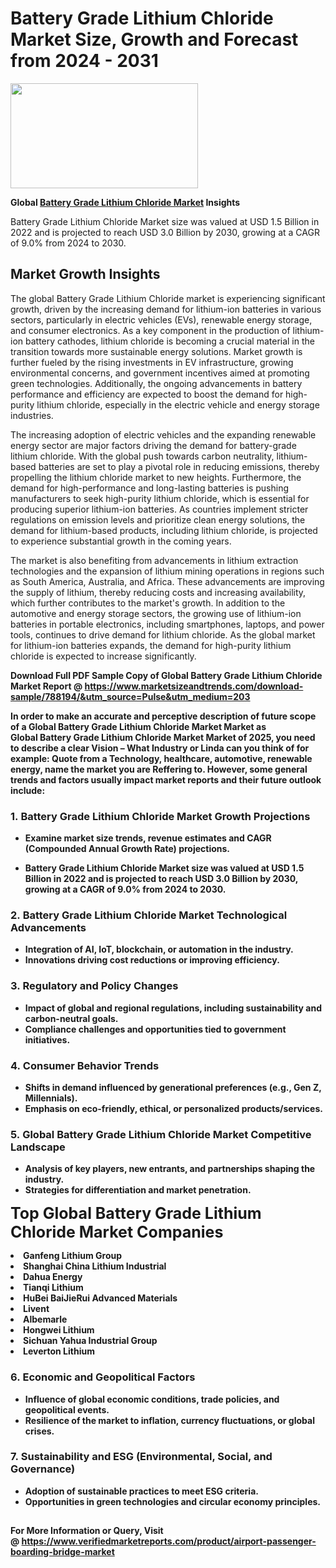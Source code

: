<H1>Battery Grade Lithium Chloride Market Size, Growth and Forecast from 2024 - 2031</H1><img class="aligncenter size-medium wp-image-584254" src="https://thirdeyenews.in/wp-content/uploads/2024/09/Global-Market-Research-300x168.jpeg" alt="" width="300" height="168" /><p><strong>Global&nbsp;<a href="https://www.marketsizeandtrends.com/download-sample/788194/&amp;utm_source=Pulse&amp;utm_medium=203">Battery Grade Lithium Chloride Market</a> Insights</strong></p><p>Battery Grade Lithium Chloride Market size was valued at USD 1.5 Billion in 2022 and is projected to reach USD 3.0 Billion by 2030, growing at a CAGR of 9.0% from 2024 to 2030.</p><p><h2>Market Growth Insights</h2> <p>The global Battery Grade Lithium Chloride market is experiencing significant growth, driven by the increasing demand for lithium-ion batteries in various sectors, particularly in electric vehicles (EVs), renewable energy storage, and consumer electronics. As a key component in the production of lithium-ion battery cathodes, lithium chloride is becoming a crucial material in the transition towards more sustainable energy solutions. Market growth is further fueled by the rising investments in EV infrastructure, growing environmental concerns, and government incentives aimed at promoting green technologies. Additionally, the ongoing advancements in battery performance and efficiency are expected to boost the demand for high-purity lithium chloride, especially in the electric vehicle and energy storage industries.</p> <p><strong></strong></p> <p>The increasing adoption of electric vehicles and the expanding renewable energy sector are major factors driving the demand for battery-grade lithium chloride. With the global push towards carbon neutrality, lithium-based batteries are set to play a pivotal role in reducing emissions, thereby propelling the lithium chloride market to new heights. Furthermore, the demand for high-performance and long-lasting batteries is pushing manufacturers to seek high-purity lithium chloride, which is essential for producing superior lithium-ion batteries. As countries implement stricter regulations on emission levels and prioritize clean energy solutions, the demand for lithium-based products, including lithium chloride, is projected to experience substantial growth in the coming years.</p> <p>The market is also benefiting from advancements in lithium extraction technologies and the expansion of lithium mining operations in regions such as South America, Australia, and Africa. These advancements are improving the supply of lithium, thereby reducing costs and increasing availability, which further contributes to the market's growth. In addition to the automotive and energy storage sectors, the growing use of lithium-ion batteries in portable electronics, including smartphones, laptops, and power tools, continues to drive demand for lithium chloride. As the global market for lithium-ion batteries expands, the demand for high-purity lithium chloride is expected to increase significantly.</p> <p><strong></p><p><span class=""><strong>Download Full PDF Sample Copy of Global Battery Grade Lithium Chloride Market Report</strong> @ <a href="https://www.marketsizeandtrends.com/download-sample/788194/&amp;utm_source=Pulse&amp;utm_medium=203" target="_blank">https://www.marketsizeandtrends.com/download-sample/788194/&amp;utm_source=Pulse&amp;utm_medium=203</a></span></p><p>In order to make an accurate and perceptive description of future scope of a Global&nbsp;Battery Grade Lithium Chloride Market Market as Global&nbsp;Battery Grade Lithium Chloride Market Market of 2025, you need to describe a clear Vision &ndash; What Industry or Linda can you think of for example: Quote from a Technology, healthcare, automotive, renewable energy, name the market you are Reffering to. However, some general trends and factors usually impact market reports and their future outlook include:</p><h3>1.&nbsp;<strong>Battery Grade Lithium Chloride Market Growth Projections</strong></h3><ul><li>Examine market size trends, revenue estimates and CAGR (Compounded Annual Growth Rate) projections.</li><li><p>Battery Grade Lithium Chloride Market size was valued at USD 1.5 Billion in 2022 and is projected to reach USD 3.0 Billion by 2030, growing at a CAGR of 9.0% from 2024 to 2030.</p></li></ul><h3>2.&nbsp;<strong>Battery Grade Lithium Chloride Market Technological Advancements</strong></h3><ul><li>Integration of AI, IoT, blockchain, or automation in the industry.</li><li>Innovations driving cost reductions or improving efficiency.</li></ul><h3>3.&nbsp;<strong>Regulatory and Policy Changes</strong></h3><ul><li>Impact of global and regional regulations, including sustainability and carbon-neutral goals.</li><li>Compliance challenges and opportunities tied to government initiatives.</li></ul><h3>4.&nbsp;<strong>Consumer Behavior Trends</strong></h3><ul><li>Shifts in demand influenced by generational preferences (e.g., Gen Z, Millennials).</li><li>Emphasis on eco-friendly, ethical, or personalized products/services.</li></ul><h3>5.&nbsp;<strong>Global Battery Grade Lithium Chloride Market Competitive Landscape</strong></h3><ul><li>Analysis of key players, new entrants, and partnerships shaping the industry.</li><li>Strategies for differentiation and market penetration.</li></ul><p data-pm-slice="1 1 []"><span style="color: inherit; font-family: inherit; font-size: 25px;">Top Global Battery Grade Lithium Chloride Market Companies</span></p><div class="" data-test-id=""><p><li>Ganfeng Lithium Group</li><li> Shanghai China Lithium Industrial</li><li> Dahua Energy</li><li> Tianqi Lithium</li><li> HuBei BaiJieRui Advanced Materials</li><li> Livent</li><li> Albemarle</li><li> Hongwei Lithium</li><li> Sichuan Yahua Industrial Group</li><li> Leverton Lithium</li></p></div><h3>6.&nbsp;<strong>Economic and Geopolitical Factors</strong></h3><ul><li>Influence of global economic conditions, trade policies, and geopolitical events.</li><li>Resilience of the market to inflation, currency fluctuations, or global crises.</li></ul><h3>7.&nbsp;<strong>Sustainability and ESG (Environmental, Social, and Governance)</strong></h3><ul><li>Adoption of sustainable practices to meet ESG criteria.</li><li>Opportunities in green technologies and circular economy principles.</li></ul><h2><strong style="font-size: 14px;">For More Information or Query, Visit @&nbsp;</strong><a style="background-color: #ffffff; font-size: 14px;" href="https://www.marketsizeandtrends.com/report/battery-grade-lithium-chloride-market/" target="_blank">https://www.verifiedmarketreports.com/product/airport-passenger-boarding-bridge-market</a></h2>
